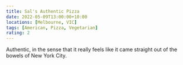 ```yaml
---
title: Sal's Authentic Pizza
date: 2022-05-09T13:00:00+10:00
locations: [Melbourne, VIC]
tags: [American, Pizza, Vegetarian]
rating: 2
---
```


Authentic, in the sense that it really feels like it came straight out of the bowels of New York City.